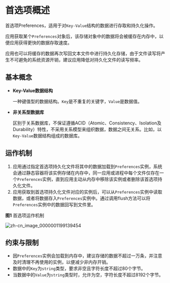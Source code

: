 # 首选项概述

首选项Preferences，适用于对`Key-Value`结构的数据进行存取和持久化操作。

应用获取某个`Preferences`对象后，该存储对象中的数据将会被缓存在内存中，以便应用获得更快的数据存取速度。

应用也可以将缓存的数据再次写回文本文件中进行持久化存储，由于文件读写将产生不可避免的系统资源开销，建议应用降低对持久化文件的读写频率。

## 基本概念

- **Key-Value数据结构**

  一种键值型的数据结构。`Key`是不重复的关键字，`Value`是数据值。

- **非关系型数据库**

  区别于关系数据库，不保证遵循ACID（Atomic、Consistency、Isolation及Durability）特性，不采用关系模型来组织数据，数据之间无关系。比如，以`Key-Value`数据结构组成的数据库。

## 运作机制

1. 应用通过指定首选项持久化文件将其中的数据加载到`Preferences`实例，系统会通过静态容器将该实例存储在内存中，同一应用或进程中每个文件仅存在一个`Preferences`实例，直到应用主动从内存中移除该实例或者删除该首选项持久化文件。
2. 应用获取到首选项持久化文件对应的实例后，可以从`Preferences`实例中读取数据，或者将数据存入`Preferences`实例中。通过调用flush方法可以将`Preferences`实例中的数据回写到文件里。

**图1** 首选项运作机制

![zh-cn_image_0000001199139454](figures/zh-cn_image_0000001199139454.png)

## 约束与限制

- 因`Preferences`实例会加载到内存中，建议存储的数据不超过一万条，并注意及时清理不再使用的实例，以便减少非内存开销。
- 数据中的`Key`为`string`类型，要求非空且字符长度不超过80个字节。
- 当数据中的`Value`为`string`类型时，允许为空，字符长度不超过8192个字节。